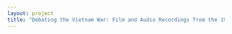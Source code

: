 ```yaml
--- 
layout: project 
title: "Debating the Vietnam War: Film and Audio Recordings from the 1960s and 1970s" 
---
```




